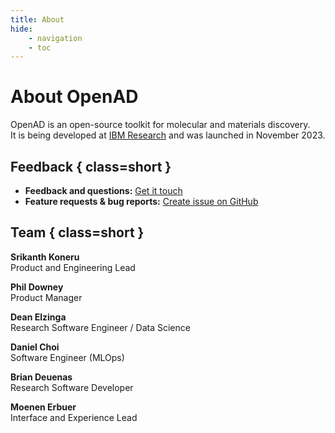 ```yaml
---
title: About
hide:
    - navigation
    - toc
---
```


# About OpenAD

OpenAD is an open-source toolkit for molecular and materials discovery.  
It is being developed at [IBM Research](https://research.ibm.com) and was launched in November 2023.

## Feedback { class=short }

-   **Feedback and questions:** [Get it touch](https://airtable.com/appfnZTaijGi51vSZ/pagFOvB3eMZZtXIhp/form)
    <!-- [openad.toolkit@ibm.com](mailto:openad.toolkit@ibm.com) -->
-   **Feature requests & bug reports:** [Create issue on GitHub](https://github.com/acceleratedscience/open-ad-toolkit/issues)

## Team { class=short }

**Srikanth Koneru**  
Product and Engineering Lead

**Phil Downey**  
Product Manager

**Dean Elzinga**  
Research Software Engineer / Data Science

**Daniel Choi**  
Software Engineer (MLOps)

**Brian Deuenas**  
Research Software Developer

**Moenen Erbuer**  
Interface and Experience Lead
